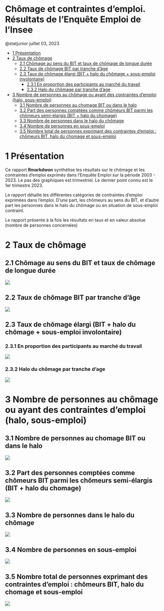 Chômage et contraintes d’emploi. Résultats de l’Enquête Emploi de
l’Insee
================
@statjunior
juillet 03, 2023

- <a href="#1-présentation" id="toc-1-présentation">1 Présentation</a>
- <a href="#2-taux-de-chômage" id="toc-2-taux-de-chômage">2 Taux de
  chômage</a>
  - <a href="#21-chômage-au-sens-du-bit-et-taux-de-chômage-de-longue-durée"
    id="toc-21-chômage-au-sens-du-bit-et-taux-de-chômage-de-longue-durée">2.1
    Chômage au sens du BIT et taux de chômage de longue durée</a>
  - <a href="#22-taux-de-chômage-bit-par-tranche-dâge"
    id="toc-22-taux-de-chômage-bit-par-tranche-dâge">2.2 Taux de chômage BIT
    par tranche d’âge</a>
  - <a
    href="#23-taux-de-chômage-élargi-bit--halo-du-chômage--sous-emploi-involontaire"
    id="toc-23-taux-de-chômage-élargi-bit--halo-du-chômage--sous-emploi-involontaire">2.3
    Taux de chômage élargi (BIT + halo du chômage + sous-emploi
    involontaire)</a>
    - <a href="#231-en-proportion-des-participants-au-marché-du-travail"
      id="toc-231-en-proportion-des-participants-au-marché-du-travail">2.3.1
      En proportion des participants au marché du travail</a>
    - <a href="#232-halo-du-chômage-par-tranche-dage"
      id="toc-232-halo-du-chômage-par-tranche-dage">2.3.2 Halo du chômage par
      tranche d’age</a>
- <a
  href="#3-nombre-de-personnes-au-chômage-ou-ayant-des-contraintes-demploi-halo-sous-emploi"
  id="toc-3-nombre-de-personnes-au-chômage-ou-ayant-des-contraintes-demploi-halo-sous-emploi">3
  Nombre de personnes au chômage ou ayant des contraintes d’emploi (halo,
  sous-emploi)</a>
  - <a href="#31-nombre-de-personnes-au-chomage-bit-ou-dans-le-halo"
    id="toc-31-nombre-de-personnes-au-chomage-bit-ou-dans-le-halo">3.1
    Nombre de personnes au chomage BIT ou dans le halo</a>
  - <a
    href="#32-part-des-personnes-comptées-comme-chômeurs-bit-parmi-les-chômeurs-semi-élargis-bit--halo-du-chomage"
    id="toc-32-part-des-personnes-comptées-comme-chômeurs-bit-parmi-les-chômeurs-semi-élargis-bit--halo-du-chomage">3.2
    Part des personnes comptées comme chômeurs BIT parmi les chômeurs
    semi-élargis (BIT + halo du chomage)</a>
  - <a href="#33-nombre-de-personnes-dans-le-halo-du-chômage"
    id="toc-33-nombre-de-personnes-dans-le-halo-du-chômage">3.3 Nombre de
    personnes dans le halo du chômage</a>
  - <a href="#34-nombre-de-personnes-en-sous-emploi"
    id="toc-34-nombre-de-personnes-en-sous-emploi">3.4 Nombre de personnes
    en sous-emploi</a>
  - <a
    href="#35-nombre-total-de-personnes-exprimant-des-contraintes-demploi--chômeurs-bit-halo-du-chomage-et-sous-emploi"
    id="toc-35-nombre-total-de-personnes-exprimant-des-contraintes-demploi--chômeurs-bit-halo-du-chomage-et-sous-emploi">3.5
    Nombre total de personnes exprimant des contraintes d’emploi : chômeurs
    BIT, halo du chomage et sous-emploi</a>

# 1 Présentation

Ce rapport **Rmarkdwon** synthétise les résultats sur le chômage et les
contraintes d’emploi exprimés dans l’Enquête Emploi sur la période
2003 - 2023. Le pas des graphiques est trimestriel. Le dernier point
connu est le 1er trimestre 2023.

Le rapport détaille les différentes catégories de contraintes d’emploi
exprimées dans l’emploi. D’une part, les chômeurs au sens du BIT, et
d’autre part les personnes dans le halo du chômage ou en situation de
sous-emploi contraint.

Le rapport présente à la fois les résultats en taux et en valeur absolue
(nombre de personnes concernées)

# 2 Taux de chômage

## 2.1 Chômage au sens du BIT et taux de chômage de longue durée

![](Rapport_github_chomage_enquete_emploi_files/figure-gfm/unnamed-chunk-2-1.png)<!-- -->

## 2.2 Taux de chômage BIT par tranche d’âge

![](Rapport_github_chomage_enquete_emploi_files/figure-gfm/unnamed-chunk-3-1.png)<!-- -->

## 2.3 Taux de chômage élargi (BIT + halo du chômage + sous-emploi involontaire)

### 2.3.1 En proportion des participants au marché du travail

![](Rapport_github_chomage_enquete_emploi_files/figure-gfm/unnamed-chunk-5-1.png)<!-- -->

### 2.3.2 Halo du chômage par tranche d’age

![](Rapport_github_chomage_enquete_emploi_files/figure-gfm/unnamed-chunk-6-1.png)<!-- -->

# 3 Nombre de personnes au chômage ou ayant des contraintes d’emploi (halo, sous-emploi)

## 3.1 Nombre de personnes au chomage BIT ou dans le halo

![](Rapport_github_chomage_enquete_emploi_files/figure-gfm/unnamed-chunk-8-1.png)<!-- -->

## 3.2 Part des personnes comptées comme chômeurs BIT parmi les chômeurs semi-élargis (BIT + halo du chomage)

![](Rapport_github_chomage_enquete_emploi_files/figure-gfm/unnamed-chunk-9-1.png)<!-- -->

## 3.3 Nombre de personnes dans le halo du chômage

![](Rapport_github_chomage_enquete_emploi_files/figure-gfm/unnamed-chunk-10-1.png)<!-- -->

## 3.4 Nombre de personnes en sous-emploi

![](Rapport_github_chomage_enquete_emploi_files/figure-gfm/unnamed-chunk-12-1.png)<!-- -->

## 3.5 Nombre total de personnes exprimant des contraintes d’emploi : chômeurs BIT, halo du chomage et sous-emploi

![](Rapport_github_chomage_enquete_emploi_files/figure-gfm/unnamed-chunk-13-1.png)<!-- -->
